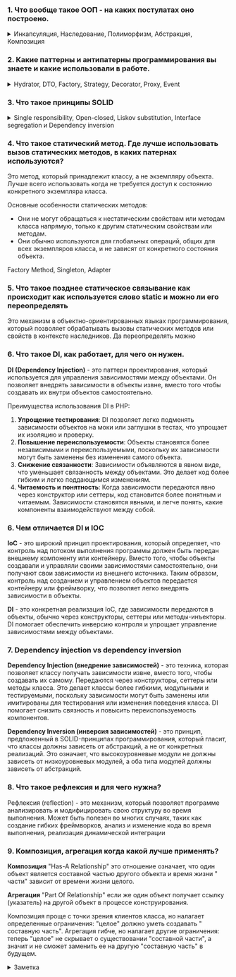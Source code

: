 ### 1. Что вообще такое ООП - на каких постулатах оно построено.

<details>
    <summary>Инкапсуляция, Наследование, Полиморфизм, Абстракция, Композиция</summary>

1. Инкапсуляция – принцип сокрытия данных и методов от общего доступа. Минимизация связей между классами.
2. Наследование – пораждение одного класса от другого, с возможностью переопределения или расширения методов.
3. Полиморфизм – означает, что объекты различных классов могут иметь общий интерфейс, но могут вести себя по-разному.
   Реализовывается через интерфейсы.
4. Абстракция – представление объекта или концепции на высоком уровне абстракции, скрывая детали реализации. Она
   позволяет создавать абстрактные классы и интерфейсы, которые определяют общий контракт для классов-наследников
5. Композиция – представляет собой процесс создания более сложных объектов путем объединения более простых объектов. Это
   позволяет создавать объекты, состоящие из других объектов, и устанавливать отношения между ними.

</details>

### 2. Какие паттерны и антипатерны программирования вы знаете и какие использовали в работе.

<details>
    <summary>Hydrator, DTO, Factory, Strategy, Decorator, Proxy, Event</summary>

**Hydrator** - Конвертирование данных из объектов в массив для представления клиенту в различных форматах (json, XML,
cvs).
Сохранения и загрузка данных из,в хранилища.

**DTO**
Создание пользовательских типов (pointer, employer, recruit).
Отправка данных в удобной структуре клиенту

**Factory**
Конструирование сундуков с различными видами артефактов.
Создание различных видов социальных ресурсов для получения информации о счётчиках

**Strategy**
Работа приложения с различными типами конфигурационных файлов (XML, YAML, PHP array)
Выдача пользователю наград, за определённые действия на сайте.

**Adapter**
Единый интерфейс для работы с различными БД (mysql, postresql, interbase)
Может использоваться как создание своего интерфейса над pecl расширениями.

**Decorator**
Реализация различного рода скидок в корзине пользователя.

**Proxy**
Использование для кеширования объектов.

**Event**
Уведомление подписчиков на различные события отправка нотификации через (email, sms ...)
</details>

### 3. Что такое принципы SOLID

<details>
    <summary>Single responsibility, Open-closed, Liskov substitution, Interface segregation и Dependency inversion</summary>

1. **Single responsibility** - На каждый объект должна быть возложена одна единственная обязанность
2. **Open-closed** - Программные сущности должны быть открыты для расширения, но закрыты для модификации
3. **Liskov substitution** - Объекты в программе могут быть заменены их наследниками без изменения поведения программы
4. **Interface segregation** - Много специализированных интерфейсов лучше, чем один универсальный
5. **Dependency inversion** - Зависимости внутри системы строятся на основе абстракций. Модули верхнего уровня не
   зависят от модулей нижнего уровня. Абстракции не должны зависеть от деталей. Детали должны зависеть от абстракций (
   зависимости должны строится относительно абстракций, а не деталей)

</details>

### 4. Что такое статический метод. Где лучше использовать вызов статических методов, в каких патернах используются?

Это метод, который принадлежит классу, а не экземпляру объекта.
Лучше всего использовать когда не требуется доступ к состоянию конкретного экземпляра класса.

Основные особенности статических методов:

- Они не могут обращаться к нестатическим свойствам или методам класса напрямую, только к другим статическим свойствам
  или методам.
- Они обычно используются для глобальных операций, общих для всех экземпляров класса, и не зависят от конкретного
  состояния объекта.

Factory Method, Singleton, Adapter

### 5. Что такое позднее статическое связывание как происходит как используется слово static и можно ли его переопределять

Это механизм в объектно-ориентированных языках программирования, который позволяет обрабатывать вызовы статических
методов или свойств в контексте наследников.
Да переопределять можно

### 6. Что такое DI, как работает, для чего он нужен.

**DI (Dependency Injection)** - это паттерн проектирования, который используется для управления зависимостями между
объектами.
Он позволяет внедрять зависимости в объекты извне, вместо того чтобы создавать их внутри объектов самостоятельно.

Преимущества использования DI в PHP:

1. **Упрощение тестирования**: DI позволяет легко подменять зависимости объектов на моки или заглушки в тестах, что
   упрощает их изоляцию и проверку.
2. **Повышение переиспользуемости**: Объекты становятся более независимыми и переиспользуемыми, поскольку их зависимости
   могут быть заменены без изменения самого объекта.
3. **Снижение связанности**: Зависимости объявляются в явном виде, что уменьшает связанность между объектами. Это делает
   код более гибким и легко поддающимся изменениям.
4. **Читаемость и понятность**: Когда зависимости передаются явно через конструктор или сеттеры, код становится более
   понятным и читаемым. Зависимости становятся явными, и легче понять, какие компоненты взаимодействуют между собой.

### 6. Чем отличается DI и IOC

**IoC** - это широкий принцип проектирования, который определяет, что контроль над потоком выполнения программы должен
быть передан внешнему компоненту или контейнеру.
Вместо того, чтобы объекты создавали и управляли своими зависимостями самостоятельно, они получают свои зависимости из
внешнего источника.
Таким образом, контроль над созданием и управлением объектов передается контейнеру или фреймворку, что позволяет легко
внедрять зависимости в объекты.

**DI** - это конкретная реализация IoC, где зависимости передаются в объекты, обычно через конструкторы, сеттеры или
методы-инъекторы. DI помогает обеспечить инверсию контроля и упрощает управление зависимостями между объектами.

### 7. Dependency injection vs dependency inversion

**Dependency Injection (внедрение зависимостей)** - это техника, которая позволяет классу получать зависимости извне,
вместо того, чтобы создавать их самому. Передаются через конструкторы, сеттеры или методы класса.
Это делает классы более гибкими, модульными и тестируемыми, поскольку зависимости могут быть заменены или имитированы
для тестирования или изменения поведения класса. DI помогает снизить связность и повысить переиспользуемость
компонентов.

**Dependency Inversion (инверсия зависимостей)** - это принцип, предложенный в SOLID-принципах программирования, который
гласит, что классы должны зависеть от абстракций, а не от конкретных реализаций.
Это означает, что высокоуровневые модули не должны зависеть от низкоуровневых модулей, а оба типа модулей должны
зависеть от абстракций.

### 8. Что такое рефлексия и для чего нужна?

Рефлексия (reflection) - это механизм, который позволяет программе анализировать и модифицировать свою структуру во
время выполнения.
Может быть полезен во многих случаях, таких как создание гибких фреймворков, анализ и изменение кода во время
выполнения, реализация динамической интеграции

### 9. Композиция, агрегация когда какой лучше применять?

**Композиция**
"Has-A Relationship" это отношение означает, что один объект является составной частью другого объекта и время жизни "
части" зависит от времени жизни целого.

**Агрегация**
"Part Of Relationship" если же один объект получает ссылку (указатель) на другой объект в процессе конструирования.

Композиция проще с точки зрения клиентов класса, но налагает определенные ограничения: "целое" должно уметь создавать "
составную часть".
Агрегация гибче, но налагает другие ограничения: теперь "целое" не скрывает о существовании "составной части", а значит
и не сможет заменить ее на другую "составную часть" в будущем.
<details>
    <summary>Заметка</summary>
Большое количество наследования говорит о том, что проектировщики забыли о старом добром совете Банды Четырех, который сводится к тому, что следует предпочесть агрегацию наследованию, поскольку первая дает большую гибкость и динамичность во время исполнения.

Обилие же композиции говорит о нарушении Принципа Инверсии Зависимостей, сформулированном Бобом Мартином, которую сейчас
можно выразить в терминах агрегации и композиции: предпочитайте агрегацию вместо композиции, поскольку первая
стимулирует использование абстракций, а не конкретных классов.
</details>